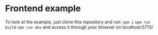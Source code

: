 # Frontend example

To look at the example, just clone this repository and run:
```npm i```
```npm run build```
```npm run dev```
and access it through your browser on localhost:5713/
